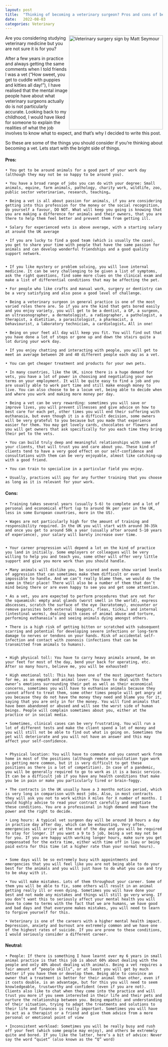 ```yaml
---
layout: post
title:  "Thinking of becoming a veterinary surgeon? Pros and cons of being a small animal veterinary surgeon."
date:   2022-08-03
categories: Veterinary
---
```


<img src="/assets/images/veterinarysurgery.jpg" alt="Veterinary surgery sign by Matt Seymour" align="right" width="300">

Are you considering studying veterinary medicine but you are not sure it is for you?

After a few years in practice and always getting the same comments when I told friends I was a vet (“How sweet, you get to cuddle with puppies and kitties all day!”), I have realised that the mental image people have about what veterinary surgeons actually do is not particularly accurate. Looking back to my childhood, I would have liked for someone to explain the realities of what the job involves to know what to expect, and that’s why I decided to write this post.

So these are some of the things you should consider if you’re thinking about becoming a vet. Lets start with the bright side of things.

#### Pros:
   
    • You get to be around animals for a good part of your work day (although they may not be so happy to be around you).

    • You have a broad range of jobs you can do with your degree: Small animals, equine, farm animals, pathology, charity work, wildlife, zoo, public sector veterinarian, research, teaching…

    • Being a vet is all about passion for animals, if you are considering getting into this profession for the money or the social recognition, do yourself a favour, DO NOT. What will keep you going is knowing that you are making a difference for animals and their owners, that you are there to help them feel better and prevent them from getting ill.

    • Salary for experienced vets is above average, with a starting salary at around the UK average

    • If you are lucky to find a good team (which is usually the case), you get to share your time with people that have the same passion for animals and can develop wonderful friendships and a good quality support network.


    • If you like mystery or problem solving, you will love internal medicine. It can be very challenging to be given a list of symptoms, ask the right questions, find some more clues on the clinical exam and make a list of differential conditions that may be affecting the pet. 

    • For people who like crafts and manual work, surgery or dentistry can be a very satisfying and also pose a good level of challenge.

    • Being a veterinary surgeon in general practice is one of the most varied roles there are. So if you are the kind that gets bored easily and you enjoy variety, you will get to be a dentist, a GP, a surgeon, an ultrasonographer, a dermatologist, a radiographer, a pathologist, a therapist, a dietitian, a parasitologist, a pharmacist, a behaviourist, a laboratory technician, a cardiologist… All in one!

    • Being on your feet all day will keep you fit. You will find out that you have done a lot of steps or gone up and down the stairs quite a lot during your work day.

    • If you enjoy chatting and interacting with people, you will get to meet an average between 20 and 40 different people each day as a vet.

    • You can get cheaper treatment and products for your own pets.

    • In many countries, like the UK, since there is a huge demand for vets, you have a lot of power in choosing and negotiating your own terms on your employment. It will be quite easy to find a job and you are usually able to work part time and still make enough money to live. You can also choose to be a locum vet, being able to decide when and where you work and making more money per day.

    • Being a vet can be very rewarding: sometimes you will save or improve lives, you will prevent illnesses and give advice on how to best care for each pet, other times you will end their suffering with euthanasia, but even though it is a difficult decision, some owners will be very grateful to you because but you made that experience easier for them. You may get lovely cards, chocolates or flowers and you will get owners that ask specifically for you each time they bring their pet to the vets.
      
    • You can build truly deep and meaningful relationships with some of your clients, that will trust you and care about you. These kind of clients tend to have a very good effect on our self-confidence and consultations with them can be very enjoyable, almost like catching-up with a good friend.

    • You can train to specialise in a particular field you enjoy.

    • Usually, practices will pay for any further training that you choose as long as it is relevant for your work.

#### Cons:

    • Training takes several years (usually 5-6) to complete and a lot of personal and economical effort (up to around 9k per year in the UK, less in some European countries, more in the US).

    • Wages are not particularly high for the amount of training and responsibility required. In the UK you will start with around 30-35k and once you get to around 50k a year (usually after around 5-10 years of experience), your salary will barely increase over time.


    • Your career progression will depend a lot on the kind of practice you land in initially. Some employers or colleagues will be very willing to help you and teach you, some other will offer very little support and give you more work than you should handle.

    • Many animals will dislike you, be scared and even show varied levels of aggression that can sometimes make them difficult or even impossible to handle. And we can’t really blame them, we would do the same in their place! There will also be a number of them that don’t mind being there or are even happy to see you and get some attention. 

    • As a vet, you are expected to perform procedures that are not for the squeamish: empty anal glands (worst smell in the world), express abscesses, scratch the surface of the eye (keratotomy), encounter or remove parasites both external (maggots, fleas, ticks…) and internal (intestinal worms), dealing with cases of animal abuse and torture, performing euthanasia’s and seeing animals dying amongst others.

    • There is a high risk of getting bitten or scratched with subsequent scarring and potential for developing severe infections or long-term damage to nerves or tendons on your hands. Risk of accidental self-infection and contact with zoonosis (infections that can be transmitted from animals to humans).


    • High physical toll: You have to carry heavy animals around, be on your feet for most of the day, bend your back for operating, etc. After so many hours, believe me, you will be exhausted!

    • High emotional toll: This has been one of the most important factors for me, as an empath and animal lover. You have to deal with the owner’s emotions surrounding their pet as well as their economical concerns, sometimes you will have to euthanise animals because they cannot afford to treat them, some other times people will get angry at you because they do not have the money they need and blame you for it, saying that you are only in for the money. You will find animals that have been abandoned or abused and will see the worst side of human beings. People will complain sometimes about you, either at the practice or in social media.

    • Sometimes, clinical cases can be very frustrating. You will run a lot of different tests and make the client spend a lot of money and you will still not be able to find out what is going on. Sometimes the pet will deteriorate and you will not have an answer and this may affect your self-confidence.


    • Physical location: You will have to commute and you cannot work from home in most of the positions (although remote consultation type work is getting more common, but it is very difficult to get these positions as there is a lot of competition). In case of a pandemic, you will be generally required to go to work as it is a basic service. It can be a difficult job if you have any health conditions that make you be in pain or make you particularly tired or brain-foggy.

    • The contracts in the UK usually have a 3 months notice period, which is very long in comparison with most jobs. Also, in most contracts they will ask you not to work within X miles for X number of months. I would highly advise to read your contract carefully and negotiate these conditions. You are a professional in high demand and have the power and the right to decide.

    • Long hours: A typical vet surgeon day will be around 10 hours a day in practice day after day, which can be exhausting. Very often, emergencies will arrive at the end of the day and you will be required to stay for longer. If you want a 9 to 5 job, being a vet may not be for you. If you are happy with working longer hours, make sure you get compensated for the extra time, either with time off in lieu or being paid extra for this time (at a higher rate than your normal hours).


    • Some days will be so extremely busy with appointments and emergencies that you will feel like you are not being able to do your best for the animals and you will just have to do what you can and try to be okay with it.

    • You will make mistakes. Lots of them throughout your career. Some of them you will be able to fix, some others will result in an animal getting really ill or even dying. Sometimes you will have done your best and not made any mistakes and things will still go very wrong. If you don’t want this to seriously affect your mental health you will have to come to terms with the fact that we are humans, we have good and bad days and that everyone makes mistakes, you will need to learn to forgive yourself for this.

    • Veterinary is one of the careers with a higher mental health impact. Depression, anxiety and burnout are extremely common and we have one of the highest rates of suicide. If you are prone to these conditions, I would seriously consider a different career.


#### Neutral:

    • People: If there is something I have learnt over my 6 years in small animal practice is that this job is about 60% about dealing with the people and only 40% about dealing with animals. Being a vet requires a fair amount of “people skills”, or at least you will get by much better if you have them or develop them. Being able to convince an owner that a treatment is better for their animal than other, even if it costs double, is an advantage, but for this you will need to seem knowledgeable, trustworthy and confident (even if you are not). Clients also like to chat when they come into the practice and will trust you more if you seem interested in their life and their pets and nurture the relationship between you. Being empathic and understanding of their situation, trying to adapt the treatments and solutions to their life and finances is really important. Sometimes you will have to act as a therapist or a friend and give them advice from a more personal or emotional point of view
    
    • Inconsistent workload: Sometimes you will be really busy and rush off your feet (which some people may enjoy), and others be extremely quite and bored. If you like the latter, here’s a bit of advice: Never say the word “quiet” (also known as the “Q” word)


